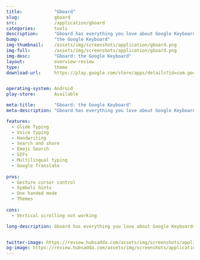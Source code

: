 ```yaml
---
title:            "Gboard"
slug:             gboard
src:              /application/gboard
categories:       tools
description:      "Gboard has everything you love about Google Keyboard (Speed, Stability)."
bump:             "the Google Keyboard"
img-thumbnail:    /assets/img/screenshots/application/gboard.png
img-full:         /assets/img/screenshots/application/gboard.png
img-desc:         "Gboard: the Google Keyboard"
layout:           overview-review
type:             theme
download-url:     https://play.google.com/store/apps/details?id=com.google.android.inputmethod.latin


operating-system: Android
play-store:       Available

meta-title:       "Gboard: the Google Keyboard"
meta-description: "Gboard has everything you love about Google Keyboard (Speed, Stability)."

features:
  - Glide Typing
  - Voice typing
  - Handwriting
  - Search and share
  - Emoji Search
  - GIFs
  - Multilingual typing
  - Google Translate
  
pros:
  - Gesture cursor control
  - Symbols hints
  - One handed mode
  - Themes
  
cons:
  - Vertical scrolling not working

long-description: Gboard has everything you love about Google Keyboard—speed and reliability, Glide Typing, voice typing, and more—plus Google Search built in. No more app switching, just search and share, right from your keyboard."


twitter-image: https://review.hubsadda.com/assets/img/screenshots/application/gboard.png
og-image: https://review.hubsadda.com/assets/img/screenshots/application/gboard.png
---
```

